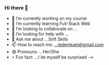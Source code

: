 ### Hi there 👋



- 🔭 I’m currently working on my course
- 🌱 I’m currently learning  Full-Stack Web
- 👯 I’m looking to collaborate on ...
- 🤔 I’m looking for help with ...
- 💬 Ask me about ...Soft Skills
- 📫 How to reach me: ...ledemkam@gmail.com
- 😄 Pronouns: ...Her/She
- ⚡ Fun fact: ...I let myself be surprised
-->
